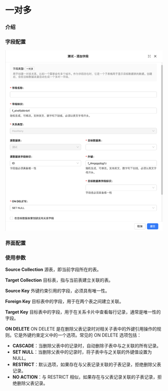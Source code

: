 # 一对多

### 介绍

### 字段配置

![](../../../../../../public/o2m1.png)

### 界面配置

### 使用参数

**Source Collection**
源表，即当前字段所在的表。

**Target Collection**
目标表，指与当前表建立关联的表。

**Source Key**
外键约束引用的字段，必须具有唯一性。

**Foreign Key**
目标表中的字段，用于在两个表之间建立关联。

**Target Key**
目标表中的字段，用于在关系卡片中查看每行记录，通常是唯一性的字段。

**ON DELETE**
ON DELETE 是在删除父表记录时对相关子表中的外键引用操作的规则。它是外键约束定义中的一个选项。常见的 ON DELETE 选项包括：

- **CASCADE**：当删除父表中的记录时，自动删除子表中与之关联的所有记录。
- **SET NULL**：当删除父表中的记录时，将子表中与之关联的外键值设置为 NULL。
- **RESTRICT**：默认选项，如果存在与父表记录关联的子表记录，拒绝删除父表记录。
- **NO ACTION**：与 RESTRICT 相似，如果存在与父表记录关联的子表记录，拒绝删除父表记录。
